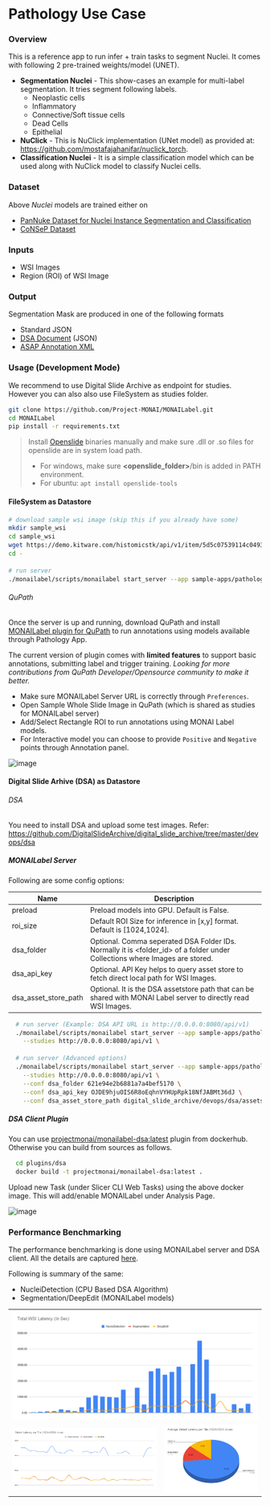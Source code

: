 <!--
Copyright (c) MONAI Consortium
Licensed under the Apache License, Version 2.0 (the "License");
you may not use this file except in compliance with the License.
You may obtain a copy of the License at
    http://www.apache.org/licenses/LICENSE-2.0
Unless required by applicable law or agreed to in writing, software
distributed under the License is distributed on an "AS IS" BASIS,
WITHOUT WARRANTIES OR CONDITIONS OF ANY KIND, either express or implied.
See the License for the specific language governing permissions and
limitations under the License.
-->

# Pathology Use Case

### Overview

This is a reference app to run infer + train tasks to segment Nuclei. It comes with following 2 pre-trained
weights/model (UNET).

- **Segmentation Nuclei** - This show-cases an example for multi-label segmentation. It tries segment following labels.
    - Neoplastic cells
    - Inflammatory
    - Connective/Soft tissue cells
    - Dead Cells
    - Epithelial
- **NuClick** - This is NuClick implementation (UNet model) as provided at: https://github.com/mostafajahanifar/nuclick_torch.
- **Classification Nuclei** - It is a simple classification model which can be used along with NuClick model to classify Nuclei cells.

### Dataset

Above _Nuclei_ models are trained either on 
 - [PanNuke Dataset for Nuclei Instance Segmentation and Classification](https://warwick.ac.uk/fac/cross_fac/tia/data/pannuke)
 - [CoNSeP Dataset](https://warwick.ac.uk/fac/cross_fac/tia/data/hovernet)

### Inputs

- WSI Images
- Region (ROI) of WSI Image

### Output

Segmentation Mask are produced in one of the following formats

- Standard JSON
- [DSA Document](https://digitalslidearchive.github.io/HistomicsTK/examples/segmentation_masks_to_annotations) (JSON)
- [ASAP Annotation XML](https://computationalpathologygroup.github.io/ASAP/)

### Usage (Development Mode)

We recommend to use Digital Slide Archive as endpoint for studies. However you can also also use FileSystem as studies
folder.

```bash
git clone https://github.com/Project-MONAI/MONAILabel.git
cd MONAILabel
pip install -r requirements.txt
```

> Install [Openslide](https://openslide.org/) binaries manually and make sure .dll or .so files for openslide are in system load path.
> - For windows, make sure **&lt;openslide_folder&gt;**/bin is added in PATH environment.
> - For ubuntu: `apt install openslide-tools`

#### FileSystem as Datastore

```bash
# download sample wsi image (skip this if you already have some)
mkdir sample_wsi
cd sample_wsi
wget https://demo.kitware.com/histomicstk/api/v1/item/5d5c07539114c049342b66fb/download
cd -

# run server
./monailabel/scripts/monailabel start_server --app sample-apps/pathology --studies datasets/wsi
```

###### QuPath

Once the server is up and running, download QuPath and
install [MONAILabel plugin for QuPath](../../plugins/qupath) to run annotations using models
available through Pathology App.

The current version of plugin comes with **limited features** to support basic annotations, submitting label and trigger training.  _Looking for more contributions from QuPath Developer/Opensource community to make it better._

- Make sure MONAILabel Server URL is correctly through `Preferences`.
- Open Sample Whole Slide Image in QuPath (which is shared as studies for MONAILabel server)
- Add/Select Rectangle ROI to run annotations using MONAI Label models.
- For Interactive model you can choose to provide `Positive` and `Negative` points through Annotation panel.

![image](../../docs/images/qupath.jpg)

#### Digital Slide Arhive (DSA) as Datastore

###### DSA

You need to install DSA and upload some test images.
Refer: https://github.com/DigitalSlideArchive/digital_slide_archive/tree/master/devops/dsa

##### MONAILabel Server

Following are some config options:

| Name                 | Description                                                                                                                 |
|----------------------|-----------------------------------------------------------------------------------------------------------------------------|
| preload              | Preload models into GPU. Default is False.                                                                                  |
| roi_size             | Default ROI Size for inference in [x,y] format. Default is [1024,1024].                                                       |
| dsa_folder           | Optional. Comma seperated DSA Folder IDs. Normally it is <folder_id> of a folder under Collections where Images are stored. |
| dsa_api_key          | Optional. API Key helps to query asset store to fetch direct local path for WSI Images.                                     |
| dsa_asset_store_path | Optional. It is the DSA assetstore path that can be shared with MONAI Label server to directly read WSI Images.             |

```bash
  # run server (Example: DSA API URL is http://0.0.0.0:8080/api/v1)
  ./monailabel/scripts/monailabel start_server --app sample-apps/pathology \
    --studies http://0.0.0.0:8080/api/v1 \

  # run server (Advanced options)
  ./monailabel/scripts/monailabel start_server --app sample-apps/pathology \
    --studies http://0.0.0.0:8080/api/v1 \
    --conf dsa_folder 621e94e2b6881a7a4bef5170 \
    --conf dsa_api_key OJDE9hjuOIS6R8oEqhnVYHUpRpk18NfJABMt36dJ \
    --conf dsa_asset_store_path digital_slide_archive/devops/dsa/assetstore

```

##### DSA Client Plugin
You can use [projectmonai/monailabel-dsa:latest](https://hub.docker.com/r/projectmonai/monailabel-dsa/tags) plugin from dockerhub.  Otherwise you can build from sources as follows.
```bash
  cd plugins/dsa
  docker build -t projectmonai/monailabel-dsa:latest .
```

Upload new Task (under Slicer CLI Web Tasks) using the above docker image. This will add/enable MONAILabel under
Analysis Page.

![image](https://user-images.githubusercontent.com/7339051/157100606-a281e038-5923-43a8-bb82-8fccae51fcff.png)


### Performance Benchmarking

The performance benchmarking is done using MONAILabel server and DSA client. All the details are
captured [here](https://docs.google.com/spreadsheets/d/1TeSOGzcTeeIThEvd_eflJNx0hhZiELNGBiYzwKyYEFg/edit?usp=sharing).

Following is summary of the same:

- NucleiDetection (CPU Based DSA Algorithm)
- Segmentation/DeepEdit (MONAILabel models)

<table>
<tr>
<td colspan="2"><img src="../../docs/images/DSAPerf1.png"/></td>
</tr>
<tr>
<td><img src="../../docs/images/DSAPerf2.png"/></td>
<td><img src="../../docs/images/DSAPerf3.png"/></td>
</tr>
</table>
